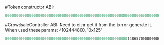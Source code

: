 #Token constructor ABI:
```cs
000000000000000000000000000000000000000000000000000000000000006000000000000000000000000000000000000000000000000000000000000000a000000000000000000000000000000000000000000000000000000000000000120000000000000000000000000000000000000000000000000000000000000008526f6f74636f696e00000000000000000000000000000000000000000000000000000000000000000000000000000000000000000000000000000000000000035243540000000000000000000000000000000000000000000000000000000000
```

#CrowdsaleController ABI: 
Need to eithr get it from the txn or generate it.
When used these params:
4102444800, '0x125'
```cs
00000000000000000000000000000000000000000000000000000000f48657000000000000000000000000000000000000000000000000000000000000000125
```
